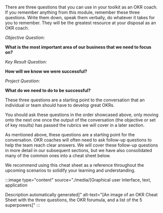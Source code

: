 There are three questions that you can use in your toolkit as an OKR coach.  If you remember anything from this module, remember these three questions.  Write them down, speak them verbally, do whatever it takes for you to remember.  They will be the greatest resource at your disposal as an OKR coach.

*Objective Question:*

**What is the most important area of our business that we need to focus on?**

*Key Result Question:*

**How will we know we were successful?**

*Project Question:*

**What do we need to do to be successful?**

These three questions are a starting point to the conversation that an individual or team should have to develop great OKRs.

You should ask these questions in the order showcased above, only moving onto the next one once the output of the conversation (the objective or set of key results) has passed the rubrics we will cover in a later section.

As mentioned above, these questions are a starting point for the conversation. OKR coaches will often need to ask follow-up questions to help the team reach clear answers. We will cover these follow-up questions in more detail in our subsequent sections, but we have also consolidated many of the common ones into a cheat sheet below.

We recommend using this cheat sheet as a reference throughout the upcoming scenarios to solidify your learning and understanding.

:::image type="content" source="./media/[Graphical user interface, text, application

Description automatically generated]" alt-text="[An image of an OKR Cheat Sheet with the three questions, the OKR forumula, and a list of the 5 superpowers]" :::